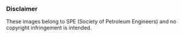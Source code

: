 ### Disclaimer ###
These images belong to SPE (Society of Petroleum Engineers) and no copyright infringement is intended. 
